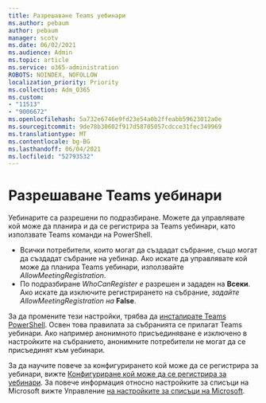 ```yaml
---
title: Разрешаване Teams уебинари
ms.author: pebaum
author: pebaum
manager: scotv
ms.date: 06/02/2021
ms.audience: Admin
ms.topic: article
ms.service: o365-administration
ROBOTS: NOINDEX, NOFOLLOW
localization_priority: Priority
ms.collection: Adm_O365
ms.custom:
- "11513"
- "9006672"
ms.openlocfilehash: 5a732e6746e9fd23e54a0b2ffeabb59623012a0e
ms.sourcegitcommit: 9de78b30602f917d58705057cdcce31fec349969
ms.translationtype: MT
ms.contentlocale: bg-BG
ms.lasthandoff: 06/04/2021
ms.locfileid: "52793532"
---
```

# <a name="enable-teams-webinars"></a>Разрешаване Teams уебинари

Уебинарите са разрешени по подразбиране. Можете да управлявате кой може да планира и да се регистрира за Teams уебинари, като използвате Teams команди на PowerShell.

- Всички потребители, които могат да създадат събрание, също могат да създадат събрание на уебинар. Ако искате да управлявате кой може да планира Teams уебинари, използвайте *AllowMeetingRegistration*. 
- По подразбиране *WhoCanRegister е* разрешен и зададен на **Всеки**. Ако искате да изключите регистрирането на събрание, *задайте AllowMeetingRegistration на* **False**.

За да промените тези настройки, трябва да [инсталирате Teams PowerShell](/microsoftteams/teams-powershell-install). Освен това правилата за събранията се прилагат Teams уебинари. Ако например анонимното присъединяване е изключено в настройките на събранието, анонимните потребители не могат да се присъединят към уебинари.

За да научите повече за конфигурирането кой може да се регистрира за уебинари, вижте [Конфигуриране кой може да се регистрира за уебинари](/microsoftteams/set-up-webinars?source=docs#configure-who-can-register-for-webinars). За повече информация относно настройките за списъци на Microsoft вижте Управление [на настройките за списъци на Microsoft](/sharepoint/control-lists).